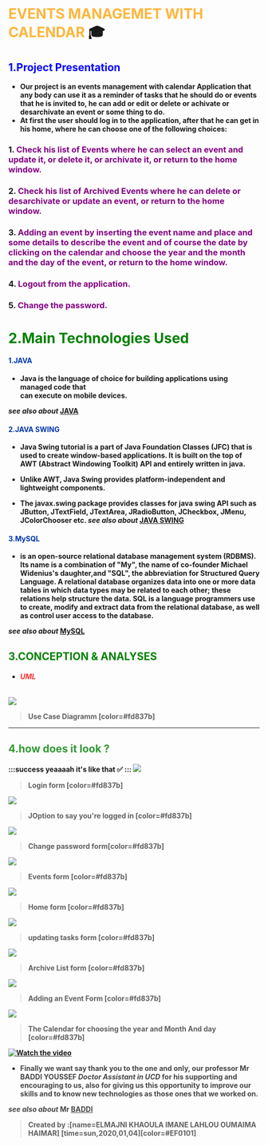 # <strong style="color:#fda50f; opacity: 0.80">EVENTS MANAGEMET WITH CALENDAR</strong> :mortar_board:
## <span style="color:blue "> 1.Project Presentation</span>
* <strong style="color:dark">Our project is an events management with calendar Application that any body can use it as a reminder of tasks that he should do or events that he is invited to, he can add or edit or delete or achivate or desarchivate an event or some thing to do.
* <strong style="color:dark">At first the user should log in to the application, after that he can get in his home, where he can choose one of the following choices:
### 1. <span style="color:purple">Check his list of Events where he can select an event and update it, or delete it, or archivate it, or return to the home window.</span>
### 2. <span style="color:purple">Check his list of Archived Events where he can delete or desarchivate or update an event, or return to the home window.</span>
### 3. <span style="color:purple">Adding an event by inserting the event name and place and some details to describe the event and of course the date by clicking on the calendar and choose the year and the month and the day of the event, or return to the home window.</span>
### 4. <span style="color:purple">Logout from the application.</span>
### 5. <span style="color:purple">Change the password.</span>
# <span style="color:green">2.Main Technologies Used</span>
 #### <span style="color:#0036ad"> 1.JAVA</span>
 * <strong style="color:dark">Java	is	the	language	of	choice	for	building	applications	using	managed	code	that	
can	execute	on mobile	devices.

*see also about* [JAVA](https://www.java.com/fr/)

 #### <span style="color:#0036ad"> 2.JAVA SWING</span>
 * <strong style="color:dark">Java Swing tutorial is a part of Java Foundation Classes (JFC) that is used to create window-based applications. It is built on the top of AWT (Abstract Windowing Toolkit) API and entirely written in java.

* <strong style="color:dark">Unlike AWT, Java Swing provides platform-independent and lightweight components.

* <strong style="color:dark">The javax.swing package provides classes for java swing API such as JButton, JTextField, JTextArea, JRadioButton, JCheckbox, JMenu, JColorChooser etc.
*see also about* [JAVA SWING](https://www.javatpoint.com/java-swing)
#### <span style="color:#0036ad"> 3.MySQL</span>
 * <strong style="color:dark">is an open-source relational database management system (RDBMS). Its name is a combination of "My", the name of co-founder Michael Widenius's daughter,and "SQL", the abbreviation for Structured Query Language. A relational database organizes data into one or more data tables in which data types may be related to each other; these relations help structure the data. SQL is a language programmers use to create, modify and extract data from the relational database, as well as control user access to the database.

*see also about* [MySQL](https://www.mysql.com/fr/)
 ## <span style="color:green ">3.CONCEPTION & ANALYSES</span>
 * ###### <strong style="color:red; opacity: 0.80">UML</strong>

 ![](https://i.imgur.com/ZMOgXii.png)

 > Use Case Diagramm [color=#fd837b]
  ---
 

 ## <strong style="color: green; opacity: 0.80" >4.how does it look ?</strong>
 
:::success
yeaaaah it's like that :white_check_mark: 
:::
![](https://i.imgur.com/BIKw6oC.png)

>Login form [color=#fd837b]

![](https://i.imgur.com/54RV07l.png)

>JOption to say you're logged in [color=#fd837b]

![](https://i.imgur.com/mNehEaq.png)

>Change password form[color=#fd837b]

![](https://i.imgur.com/h5BGDJL.png)

>Events form [color=#fd837b]

![](https://i.imgur.com/wuASyak.png)

>Home form [color=#fd837b]

![](https://i.imgur.com/teo4UX6.png)

>updating tasks form [color=#fd837b]

![](https://i.imgur.com/ILbHDgp.png)

>Archive List form [color=#fd837b]

![](https://i.imgur.com/lK1epWd.png)

>Adding an Event Form [color=#fd837b]

![](https://i.imgur.com/XTB80fM.jpg)

>The Calendar for choosing the year and Month And day [color=#fd837b]


[![Watch the video](https://i.imgur.com/Asdav1s.png)](https://www.youtube.com/watch?v=xysftajl79A)


* <strong style="color: dark ; opacity: 0.80">Finally we want say thank you to the one and only, our professor Mr BADDI YOUSSEF *Doctor Assistant in UCD* for his supporting  and encouraging to us, also for giving us this opportunity to improve our skills and to know new technologies as those ones that we worked on.

*see also about* Mr [BADDI](https://ma.linkedin.com/in/youssefbaddi/fr)
</strong>

> Created by :[name=ELMAJNI KHAOULA IMANE LAHLOU OUMAIMA HAIMAR]
[time=sun,2020,01,04][color=#EF0101]